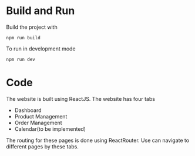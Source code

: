 # Build and Run
Build the project with 

`npm run build`

To run in development mode

`npm run dev`

# Code

The website is built using ReactJS. The website has four tabs
- Dashboard
- Product Management
- Order Management
- Calendar(to be implemented)

The routing for these pages is done using ReactRouter. Use can navigate to different pages by these tabs.
